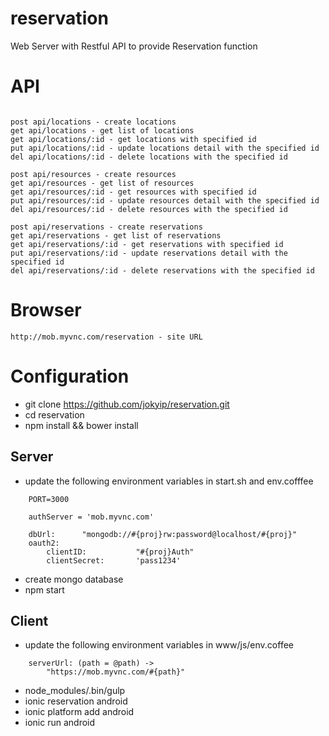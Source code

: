 reservation
========

Web Server with Restful API to provide Reservation function

API
===

```

post api/locations - create locations
get api/locations - get list of locations
get api/locations/:id - get locations with specified id
put api/locations/:id - update locations detail with the specified id
del api/locations/:id - delete locations with the specified id

post api/resources - create resources
get api/resources - get list of resources
get api/resources/:id - get resources with specified id
put api/resources/:id - update resources detail with the specified id
del api/resources/:id - delete resources with the specified id

post api/reservations - create reservations
get api/reservations - get list of reservations
get api/reservations/:id - get reservations with specified id
put api/reservations/:id - update reservations detail with the specified id
del api/reservations/:id - delete reservations with the specified id
```

Browser
=======

```
http://mob.myvnc.com/reservation - site URL
```

Configuration
=============

*   git clone https://github.com/jokyip/reservation.git
*   cd reservation
*   npm install && bower install

Server
------
*   update the following environment variables in start.sh and env.cofffee
    
```
    PORT=3000
```

```
	authServer = 'mob.myvnc.com'
	
	dbUrl:		"mongodb://#{proj}rw:password@localhost/#{proj}"
	oauth2:
		clientID:			"#{proj}Auth"
		clientSecret:		'pass1234'
```

*	create mongo database
*	npm start

Client
------
*   update the following environment variables in www/js/env.coffee

```
	serverUrl: (path = @path) ->
		"https://mob.myvnc.com/#{path}"
```

*	node_modules/.bin/gulp
*	ionic reservation android
*	ionic platform add android
*	ionic run android

